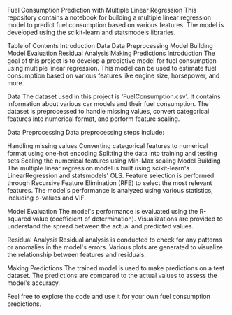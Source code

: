Fuel Consumption Prediction with Multiple Linear Regression
This repository contains a notebook for building a multiple linear regression model to predict fuel consumption based on various features. The model is developed using the scikit-learn and statsmodels libraries.

Table of Contents
Introduction
Data
Data Preprocessing
Model Building
Model Evaluation
Residual Analysis
Making Predictions
Introduction
The goal of this project is to develop a predictive model for fuel consumption using multiple linear regression. This model can be used to estimate fuel consumption based on various features like engine size, horsepower, and more.

Data
The dataset used in this project is 'FuelConsumption.csv'. It contains information about various car models and their fuel consumption. The dataset is preprocessed to handle missing values, convert categorical features into numerical format, and perform feature scaling.

Data Preprocessing
Data preprocessing steps include:

Handling missing values
Converting categorical features to numerical format using one-hot encoding
Splitting the data into training and testing sets
Scaling the numerical features using Min-Max scaling
Model Building
The multiple linear regression model is built using scikit-learn's LinearRegression and statsmodels' OLS. Feature selection is performed through Recursive Feature Elimination (RFE) to select the most relevant features. The model's performance is analyzed using various statistics, including p-values and VIF.

Model Evaluation
The model's performance is evaluated using the R-squared value (coefficient of determination). Visualizations are provided to understand the spread between the actual and predicted values.

Residual Analysis
Residual analysis is conducted to check for any patterns or anomalies in the model's errors. Various plots are generated to visualize the relationship between features and residuals.

Making Predictions
The trained model is used to make predictions on a test dataset. The predictions are compared to the actual values to assess the model's accuracy.

Feel free to explore the code and use it for your own fuel consumption predictions.
